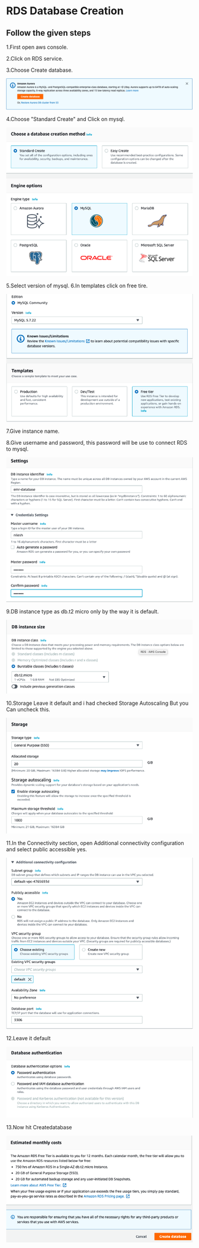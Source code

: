 # RDS Database Creation
## Follow the given steps
1.First open aws console.

2.Click on RDS service.

3.Choose Create database.

![](https://github.com/nileshsingal/BigData/blob/master/images/rds/1.png)

4.Choose "Standard Create" and Click on mysql.

![](https://github.com/nileshsingal/BigData/blob/master/images/rds/2.png)

5.Select version of mysql.
6.In templates click on free tire.

![](https://github.com/nileshsingal/BigData/blob/master/images/rds/3.png)

7.Give instance name.

8.Give username and password, this password will be use to connect RDS to mysql.

![](https://github.com/nileshsingal/BigData/blob/master/images/rds/4.png)

9.DB instance type as db.t2 micro only by the way it is default.

![](https://github.com/nileshsingal/BigData/blob/master/images/rds/5.png)

10.Storage Leave it default and i had checked Storage Autoscaling But you Can uncheck this.

![](https://github.com/nileshsingal/BigData/blob/master/images/rds/6.png)

11.In the Connectivity section, open Additional connectivity configuration and select public accessible yes.

![](https://github.com/nileshsingal/BigData/blob/master/images/rds/7.png)

12.Leave it default

![](https://github.com/nileshsingal/BigData/blob/master/images/rds/8.png)

13.Now hit Createdatabase

![](https://github.com/nileshsingal/BigData/blob/master/images/rds/10.png)
